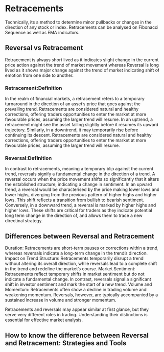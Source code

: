 # Retracements
Technically, its a method to determine minor pullbacks or changes in the direction of any stock or index. Retracements can be analysed on Fibonacci Sequence as well as EMA indicators.

## Reversal vs Retracement
Retracement is always short lived as it indicates slight change in the current price action against the trend of market movement whereas Reversal is long lived as it shows major change against the trend of market indicating shift of emotion from one side to another.

### Retracement:Definition
In the realm of financial markets, a retracement refers to a temporary turnaround in the direction of an asset’s price that goes against the prevailing trend.
Retracements are considered natural and healthy corrections, offering traders opportunities to enter the market at more favourable prices, assuming the larger trend will resume.
In an uptrend, a retracement might see the asset falling slightly before it resumes its upward trajectory. Similarly, in a downtrend, it may temporarily rise before continuing its descent.
Retracements are considered natural and healthy corrections, offering traders opportunities to enter the market at more favourable prices, assuming the larger trend will resume.

### Reversal:Definition
In contrast to retracements, meaning a temporary blip against the current trend, reversals signify a fundamental change in the direction of a trend. A reversal occurs when the price movement shifts so significantly that it alters the established structure, indicating a change in sentiment.
In an upward trend, a reversal would be characterised by the price making lower lows and lower highs, diverging from the previous pattern of higher highs and higher lows. This shift reflects a transition from bullish to bearish sentiment. Conversely, in a downward trend, a reversal is marked by higher highs and higher lows.
These shifts are critical for traders as they indicate potential long term change in the direction of, and allows them to trace a new directinal strategy.

## Differences between Reversal and Retracement
Duration: Retracements are short-term pauses or corrections within a trend, whereas reversals indicate a long-term change in the trend’s direction.
Impact on Trend Structure: Retracements temporarily disrupt a trend without altering its overall direction, while reversals lead to a complete shift in the trend and redefine the market’s course.
Market Sentiment: Retracements reflect temporary shifts in market sentiment but do not indicate a fundamental change. In contrast, reversals signal a significant shift in investor sentiment and mark the start of a new trend.
Volume and Momentum: Retracements often show a decline in trading volume and weakening momentum. Reversals, however, are typically accompanied by a sustained increase in volume and stronger momentum.

Retracements and reversals may appear similar at first glance, but they serve very different roles in trading. Understanding their distinctions is essential for effective market analysis.

## How to know the difference between Reversal and Retracement: Strategies and Tools
